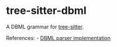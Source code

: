 # tree-sitter-dbml

A DBML grammar for [tree-sitter](https://github.com/tree-sitter/tree-sitter).

References:
    - [DBML parser implementation](https://github.com/holistics/dbml/blob/master/packages/dbml-core/src/parse/dbml/parser.pegjs)
